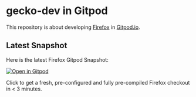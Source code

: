 # gecko-dev in Gitpod

This repository is about developing [Firefox](https://github.com/mozilla/gecko-dev) in [Gitpod.io](https://www.gitpod.io/).

## Latest Snapshot

Here is the latest Firefox Gitpod Snapshot:

[![Open in Gitpod](https://gitpod.io/button/open-in-gitpod.svg)](https://gitpod.io/#snapshot/87193118-dcb0-4589-9218-cba8edc71474)

Click to get a fresh, pre-configured and fully pre-compiled Firefox checkout in < 3 minutes.
